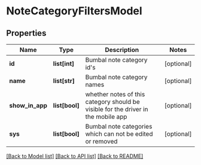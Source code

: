 # NoteCategoryFiltersModel

## Properties
Name | Type | Description | Notes
------------ | ------------- | ------------- | -------------
**id** | **list[int]** | Bumbal note category id&#39;s | [optional] 
**name** | **list[str]** | Bumbal note category names | [optional] 
**show_in_app** | **list[bool]** | whether notes of this category should be visible for the driver in the mobile app | [optional] 
**sys** | **list[bool]** | Bumbal note categories which can not be edited or removed | [optional] 

[[Back to Model list]](../README.md#documentation-for-models) [[Back to API list]](../README.md#documentation-for-api-endpoints) [[Back to README]](../README.md)


